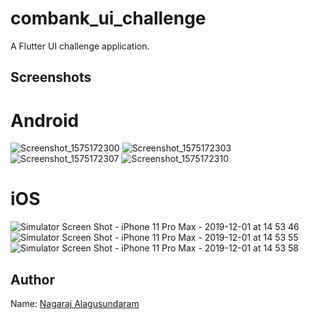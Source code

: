 # combank_ui_challenge

A Flutter UI challenge application.

## Screenshots

# Android
![Screenshot_1575172300](https://user-images.githubusercontent.com/14884575/69909130-7b7ac400-144a-11ea-8854-bad8aa0d588c.png)
![Screenshot_1575172303](https://user-images.githubusercontent.com/14884575/69909131-7c135a80-144a-11ea-90e6-05fb58d82366.png)
![Screenshot_1575172307](https://user-images.githubusercontent.com/14884575/69909132-7c135a80-144a-11ea-9aad-1a30a2564196.png)
![Screenshot_1575172310](https://user-images.githubusercontent.com/14884575/69909134-7c135a80-144a-11ea-8250-be04afdbd017.png)

# iOS
![Simulator Screen Shot - iPhone 11 Pro Max - 2019-12-01 at 14 53 46](https://user-images.githubusercontent.com/14884575/69909141-9d744680-144a-11ea-82a3-2b13647a02cf.png)
![Simulator Screen Shot - iPhone 11 Pro Max - 2019-12-01 at 14 53 55](https://user-images.githubusercontent.com/14884575/69909142-9d744680-144a-11ea-85db-eb46936ffbe8.png)
![Simulator Screen Shot - iPhone 11 Pro Max - 2019-12-01 at 14 53 58](https://user-images.githubusercontent.com/14884575/69909143-9e0cdd00-144a-11ea-9ed1-27fbc8a0e2fe.png)


## Author
Name: [Nagaraj Alagusundaram](https://iamnagaraj.com)
